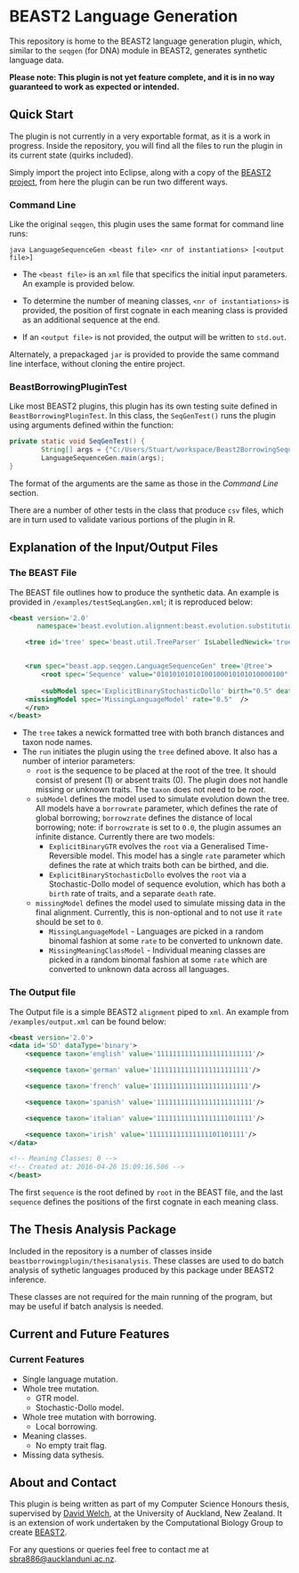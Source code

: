 # BEAST2 Language Generation

This repository is home to the BEAST2 language generation plugin, which, similar to the `seqgen` (for DNA) module in BEAST2, generates synthetic language data.

**Please note: This plugin is not yet feature complete, and it is in no way guaranteed to work as expected or intended.** 

## Quick Start 

The plugin is not currently in a very exportable format, as it is a work in progress. Inside the repository, you will find all the files to run the plugin in its current state (quirks included).

Simply import the project into Eclipse, along with a copy of the [BEAST2 project](https://github.com/CompEvol/beast2), from here the plugin can be run two different ways.

### Command Line

Like the original `seqgen`, this plugin uses the same format for command line runs:

```
java LanguageSequenceGen <beast file> <nr of instantiations> [<output file>]
```
* The `<beast file>` is an `xml` file that specifics the initial input parameters. An example is provided below. 

* To determine the number of meaning classes, `<nr of instantiations>` is provided, the position of first cognate in each meaning class is provided as an additional sequence at the end. 

* If an `<output file>` is not provided, the output will be written to `std.out`. 

Alternately, a prepackaged `jar` is provided to provide the same command line interface, without cloning the entire project. 

### BeastBorrowingPluginTest

Like most BEAST2 plugins, this plugin has its own testing suite defined in `BeastBorrowingPluginTest`. In this class, the `SeqGenTest()` runs the plugin using arguments defined within the function: 

```Java
private static void SeqGenTest() {
		String[] args = {"C:/Users/Stuart/workspace/Beast2BorrowingSequenceSimulator/examples/testSeqLangGen.xml","2","C:/Users/Stuart/workspace/Beast2BorrowingSequenceSimulator/examples/output.xml"};
		LanguageSequenceGen.main(args);
}
```

The format of the arguments are the same as those in the *Command Line* section. 

There are a number of other tests in the class that produce `csv` files, which are in turn used to validate various portions of the plugin in R. 

## Explanation of the Input/Output Files

### The BEAST File

The BEAST file outlines how to produce the synthetic data. An example is provided in `/examples/testSeqLangGen.xml`; it is reproduced below:

```XML
<beast version='2.0'
       namespace='beast.evolution.alignment:beast.evolution.substitutionmodel'>

    <tree id='tree' spec='beast.util.TreeParser' IsLabelledNewick='true' newick='((((english:0.02096625515232275,(german:0.014857143159686462,french:0.014857143159686462):0.0061091119926362895):0.012862878672687175,spanish:0.033829133825009926):0.029471223948245952,italian:0.06330035777325588):0.0031773962188650223,irish:0.0664777539921209)' />


    <run spec="beast.app.seqgen.LanguageSequenceGen" tree='@tree'>
		<root spec='Sequence' value="01010101010100100010101010000100" taxon="root"/>
		
		<subModel spec='ExplicitBinaryStochasticDollo' birth="0.5" death = "0.5" borrowrate ="0.0" borrowzrate="0.0" noEmptyTrait="false" />	
    <missingModel spec='MissingLanguageModel' rate="0.5"  />
	</run>
</beast> 
```

* The `tree` takes a newick formatted tree with both branch distances and taxon node names. 
* The `run` initiates the plugin using the `tree` defined above. It also has a number of interior parameters:
  * `root` is the sequence to be placed at the root of the tree. It should consist of present (1) or absent traits (0). The plugin does not handle missing or unknown traits. The `taxon` does not need to be *root*.
  * `subModel` defines the model used to simulate evolution down the tree. All models have a `borrowrate` parameter, which defines the rate of global borrowing; `borrowzrate` defines the distance of local borrowing; note: if `borrowzrate` is set to `0.0`, the plugin assumes an infinite distance. Currently there are two models:
    * `ExplicitBinaryGTR` evolves the `root` via a Generalised Time-Reversible model. This model has a single `rate` parameter which defines the rate at which traits both can be birthed, and die. 
    * `ExplicitBinaryStochasticDollo` evolves the `root` via a Stochastic-Dollo model of sequence evolution, which has both a `birth` rate of traits, and a separate `death` rate. 
  * `missingModel` defines the model used to simulate missing data in the final alignment. Currently, this is non-optional and to not use it `rate` should be set to `0`.
    * `MissingLanguageModel` - Languages are picked in a random binomal fashion at some `rate` to be converted to unknown date.
    * `MissingMeaningClassModel` - Individual meaning classes are picked in a random binomal fashion at some `rate` which are converted to unknown data across all languages. 

### The Output file

The Output file is a simple BEAST2 `alignment` piped to `xml`. An example from `/examples/output.xml` can be found below:

```XML
<beast version='2.0'>
<data id='SD' dataType='binary'>
    <sequence taxon='english' value='111111111111111111111111'/>

    <sequence taxon='german' value='111111111111111111111111'/>

    <sequence taxon='french' value='111111111111111111111111'/>

    <sequence taxon='spanish' value='111111111111111111111111'/>

    <sequence taxon='italian' value='111111111111111111011111'/>

    <sequence taxon='irish' value='111111111111111101101111'/>
</data>

<!-- Meaning Classes: 0 -->
<!-- Created at: 2016-04-26 15:09:16.506 -->
</beast>

```

The first `sequence` is the root defined by `root` in the BEAST file, and the last `sequence` defines the positions of the first cognate in each meaning class. 

## The Thesis Analysis Package

Included in the repository is a number of classes inside `beastborrowingplugin/thesisanalysis`. These classes are used to do batch analysis of sythetic languages produced by this package under BEAST2 inference. 

These classes are not required for the main running of the program, but may be useful if batch analysis is needed.

## Current and Future Features

### Current Features

* Single language mutation.
* Whole tree mutation.
  * GTR model.
  * Stochastic-Dollo model.
* Whole tree mutation with borrowing.
  * Local borrowing.
* Meaning classes.
  * No empty trait flag.
* Missing data sythesis.

## About and Contact

This plugin is being written as part of my Computer Science Honours thesis, supervised by [David Welch](https://www.cs.auckland.ac.nz/~davidw/), at the University of Auckland, New Zealand. It is an extension of work undertaken by the Computational Biology Group to create [BEAST2](beast2.org). 

For any questions or queries feel free to contact me at sbra886@aucklanduni.ac.nz. 